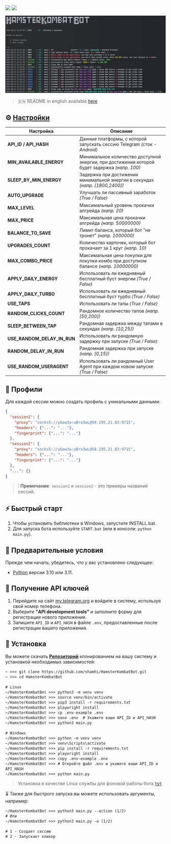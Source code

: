 [<img src="https://img.shields.io/badge/Telegram-%40Me-orange">](https://t.me/sho6ot)
[<img src="https://img.shields.io/badge/python-3.10%20%7C%203.11-blue">](https://www.python.org/downloads/)

![img1](.github/images/demo.png)

> 🇪🇳 README in english available [here](README-EN.md)

## ⚙ [Настройки](https://github.com/shamhi/HamsterKombatBot/blob/main/.env-example)
| Настройка                   | Описание                                                                                      |
|-----------------------------|-----------------------------------------------------------------------------------------------|
| **API_ID / API_HASH**       | Данные платформы, с которой запускать сессию Telegram _(сток - Android)_                      |
| **MIN_AVAILABLE_ENERGY**    | Минимальное количество доступной энергии, при достижении которой будет задержка _(напр. 100)_ |
| **SLEEP_BY_MIN_ENERGY**     | Задержка при достижении минимальной энергии в секундах _(напр. [1800,2400])_                  |
| **AUTO_UPGRADE**            | Улучшать ли пассивный заработок _(True / False)_                                              |
| **MAX_LEVEL**               | Максимальный уровень прокачки апгрейда _(напр. 20)_                                           |
| **MAX_PRICE**               | Максимальная цена прокачки апгрейда _(напр. 50000000)_                                        |
| **BALANCE_TO_SAVE**         | Лимит баланса, который бот "не тронет" _(напр. 1000000)_                                      |
| **UPGRADES_COUNT**          | Количество карточек, который бот прокачает за 1 круг _(напр. 10)_                             |
| **MAX_COMBO_PRICE**         | Максимальная цена покупки для покупки комбо при доступном балансе _(напр. 10000000)_          |
| **APPLY_DAILY_ENERGY**      | Использовать ли ежедневный бесплатный буст энергии _(True / False)_                           |
| **APPLY_DAILY_TURBO**       | Использовать ли ежедневный бесплатный буст турбо _(True / False)_                             |
| **USE_TAPS**                | Использовать ли тапы _(True / False)_                                                         |
| **RANDOM_CLICKS_COUNT**     | Рандомное количество тапов _(напр. [50,200])_                                                 |
| **SLEEP_BETWEEN_TAP**       | Рандомная задержка между тапами в секундах _(напр. [10,25])_                                  |
| **USE_RANDOM_DELAY_IN_RUN** | Использовать ли рандомную задержку при запуске _(True / False)_                               |
| **RANDOM_DELAY_IN_RUN**     | Рандомная задержка при запуске _(напр. [0,15])_                                               |
| **USE_RANDOM_USERAGENT**    | Использовать ли рандомный User Agent при каждом новом запуске _(True / False)_                |

## 📕 Профили
Для каждой сессии можно создать профиль с уникальными данными:
```json
{
  "session1": {
    "proxy": "socks5://yGow3a:uBro3wL@58.195.21.83:9715",
    "headers": {"...": "..."},
    "fingerprint": {"...": "..."}
  },
  "session2": {
    "proxy": "socks5://yGow3a:uBro3wL@58.195.21.83:9715",
    "headers": {"...": "..."},
    "fingerprint": {"...": "..."}
  },
  "...": {}
}
```
> ❕ **Примечание**:  `session1` и `session2` - это примеры названий сессий.

## ⚡ Быстрый старт
1. Чтобы установить библиотеки в Windows, запустите INSTALL.bat.
2. Для запуска бота используйте `START.bat` (или в консоли: `python main.py`).

## 📌 Предварительные условия
Прежде чем начать, убедитесь, что у вас установлено следующее:
- [Python](https://www.python.org/downloads/) версии 3.10 или 3.11.

## 📃 Получение API ключей
1. Перейдите на сайт [my.telegram.org](https://my.telegram.org) и войдите в систему, используя свой номер телефона.
2. Выберите **"API development tools"** и заполните форму для регистрации нового приложения.
3. Запишите `API_ID` и `API_HASH` в файле `.env`, предоставленные после регистрации вашего приложения.

## 🧱 Установка
Вы можете скачать [**Репозиторий**](https://github.com/shamhi/HamsterKombatBot) клонированием на вашу систему и установкой необходимых зависимостей:
```shell
~ >>> git clone https://github.com/shamhi/HamsterKombatBot.git 
~ >>> cd HamsterKombatBot

# Linux
~/HamsterKombatBot >>> python3 -m venv venv
~/HamsterKombatBot >>> source venv/bin/activate
~/HamsterKombatBot >>> pip3 install -r requirements.txt
~/HamsterKombatBot >>> playwright install
~/HamsterKombatBot >>> cp .env-example .env
~/HamsterKombatBot >>> nano .env  # Укажите ваши API_ID и API_HASH
~/HamsterKombatBot >>> python3 main.py

# Windows
~/HamsterKombatBot >>> python -m venv venv
~/HamsterKombatBot >>> venv\Scripts\activate
~/HamsterKombatBot >>> pip install -r requirements.txt
~/HamsterKombatBot >>> playwright install
~/HamsterKombatBot >>> copy .env-example .env
~/HamsterKombatBot >>> # Откройте файл .env и укажите ваши API_ID и API_HASH
~/HamsterKombatBot >>> python main.py
```
> Установка в качестве Linux службы для фоновой работы бота [тут](docs/LINUX-SERVIS-INSTALL.md).

⏳ Также для быстрого запуска вы можете использовать аргументы, например:
```shell
~/HamsterKombatBot >>> python3 main.py --action (1/2)
# Или
~/HamsterKombatBot >>> python3 main.py -a (1/2)

# 1 - Создает сессию
# 2 - Запускает кликер
```
